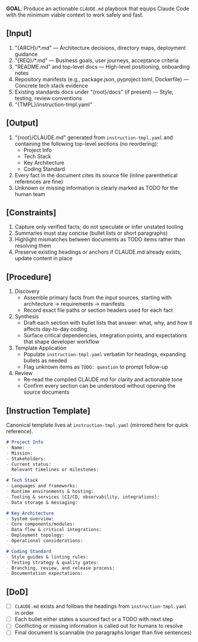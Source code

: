 **GOAL**: Produce an actionable `CLAUDE.md` playbook that equips Claude Code with the minimum viable context to work safely and fast.

## [Input]
  1. "{ARCH}/*.md" — Architecture decisions, directory maps, deployment guidance
  2. "{REQ}/*.md" — Business goals, user journeys, acceptance criteria
  3. "README.md" and top-level docs — High-level positioning, onboarding notes
  4. Repository manifests (e.g., package.json, pyproject.toml, Dockerfile) — Concrete tech stack evidence
  5. Existing standards docs under "{root}/docs" (if present) — Style, testing, review conventions
  6. "{TMPL}/instruction-tmpl.yaml"

## [Output]
  1. "{root}/CLAUDE.md" generated from `instruction-tmpl.yaml` and containing the following top-level sections (no reordering):
     - Project Info
     - Tech Stack
     - Key Architecture
     - Coding Standard
  2. Every fact in the document cites its source file (inline parenthetical references are fine)
  3. Unknown or missing information is clearly marked as TODO for the human team

## [Constraints]
  1. Capture only verified facts; do not speculate or infer unstated tooling
  2. Summaries must stay concise (bullet lists or short paragraphs)
  3. Highlight mismatches between documents as TODO items rather than resolving them
  4. Preserve existing headings or anchors if CLAUDE.md already exists; update content in place

## [Procedure]
  1. Discovery
     - Assemble primary facts from the input sources, starting with architecture → requirements → manifests
     - Record exact file paths or section headers used for each fact
  2. Synthesis
     - Draft each section with bullet lists that answer: what, why, and how it affects day-to-day coding
     - Surface critical dependencies, integration points, and expectations that shape developer workflow
  3. Template Application
     - Populate `instruction-tmpl.yaml` verbatim for headings, expanding bullets as needed
     - Flag unknown items as `TODO: question` to prompt follow-up
  4. Review
     - Re-read the compiled CLAUDE.md for clarity and actionable tone
     - Confirm every section can be understood without opening the source documents

## [Instruction Template]
Canonical template lives at `instruction-tmpl.yaml` (mirrored here for quick reference).
```markdown
# Project Info
- Name:
- Mission:
- Stakeholders:
- Current status:
- Relevant timelines or milestones:

# Tech Stack
- Languages and frameworks:
- Runtime environments & hosting:
- Tooling & services (CI/CD, observability, integrations):
- Data storage & messaging:

# Key Architecture
- System overview:
- Core components/modules:
- Data flow & critical integrations:
- Deployment topology:
- Operational considerations:

# Coding Standard
- Style guides & linting rules:
- Testing strategy & quality gates:
- Branching, review, and release process:
- Documentation expectations:
```

## [DoD]
  - [ ] `CLAUDE.md` exists and follows the headings from `instruction-tmpl.yaml` in order
  - [ ] Each bullet either states a sourced fact or a TODO with next step
  - [ ] Conflicting or missing information is called out for humans to resolve
  - [ ] Final document is scannable (no paragraphs longer than five sentences)
